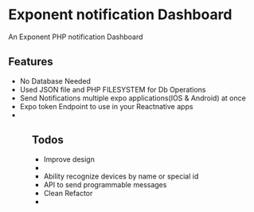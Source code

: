 # Exponent notification Dashboard
<p>An Exponent PHP notification Dashboard</b>

## Features
<ul>
<li>No Database Needed</li>
<li>Used JSON file and PHP FILESYSTEM for Db Operations</li>
<li>Send Notifications multiple expo applications(IOS & Android) at once</li>
<li>Expo token Endpoint to use in your Reactnative apps<li>
<ul>

## Todos
<ul>
<li>Improve design<li>
<li>Ability recognize devices by name or special id
<li>API to send programmable messages</li>
<li>Clean Refactor<li>
</ul>
